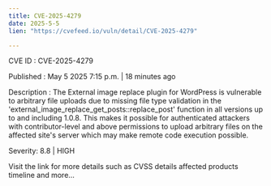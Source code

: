 ```yaml
---
title: CVE-2025-4279
date: 2025-5-5
lien: "https://cvefeed.io/vuln/detail/CVE-2025-4279"

---
```


CVE ID : CVE-2025-4279

Published :  May 5
2025
7:15 p.m. | 18 minutes ago

Description : The External image replace plugin for WordPress is vulnerable to arbitrary file uploads due to missing file type validation in the 'external_image_replace_get_posts::replace_post' function in all versions up to
and including
1.0.8. This makes it possible for authenticated attackers
with contributor-level and above permissions
to upload arbitrary files on the affected site's server which may make remote code execution possible.

Severity: 8.8 | HIGH

Visit the link for more details
such as CVSS details
affected products
timeline
and more...
